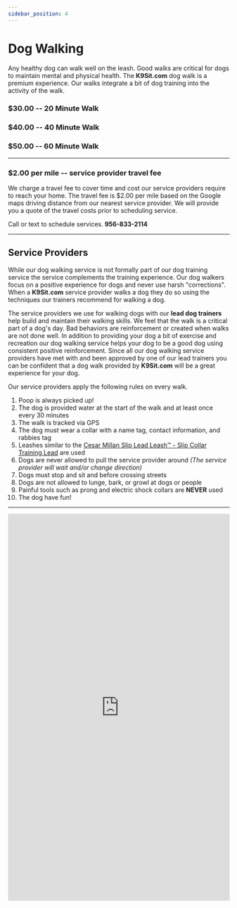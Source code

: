 ```yaml
---
sidebar_position: 4
---
```

# Dog Walking
Any healthy dog can walk well on the leash. Good walks are critical for dogs
to maintain mental and physical health. The **K9Sit.com** dog walk is a
premium experience. Our walks integrate a bit of dog training into the
activity of the walk.

### $30.00 -- 20 Minute Walk
### $40.00 -- 40 Minute Walk
### $50.00 -- 60 Minute Walk

<hr />

### $2.00 per mile -- service provider travel fee

We charge a travel fee to cover time and cost our service providers require to
reach your home. The travel fee is $2.00 per mile based on the Google maps
driving distance from our nearest service provider. We will provide you a quote
of the travel costs prior to scheduling service.

Call or text to schedule services.
**956-833-2114**

<hr />

## Service Providers
While our dog walking service is not formally part of our dog training service
the service complements the training experience. Our dog walkers focus on a
positive experience for dogs and never use harsh "corrections". When a
**K9Sit.com** service provider walks a dog they do so using the techniques our
trainers recommend for walking a dog.

The service providers we use for walking dogs with our **lead dog trainers**
help build and maintain their walking skills. We feel that the walk is a
critical part of a dog's day. Bad behaviors are reinforcement or created when
walks are not done well. In addition to providing your dog a bit of exercise
and recreation our dog walking service helps your dog to be a good dog using
consistent positive reinforcement. Since all our dog walking service providers
have met with and been approved by one of our lead trainers you can be
confident that a dog walk provided by **K9Sit.com** will be a great experience
for your dog.

Our service providers apply the following rules on every walk.

1. Poop is always picked up!
2. The dog is provided water at the start of the walk and at least once every 30 minutes
3. The walk is tracked via GPS
4. The dog must wear a collar with a name tag, contact information, and rabbies tag
5. Leashes similar to the [Cesar Millan Slip Lead Leash™ - Slip Collar Training Lead](https://www.amazon.com/Cesar-Millan-Leash-Training-Regular/dp/B071PDPZK6) are used
6. Dogs are never allowed to pull the service provider around _(The service provider will wait and/or change direction)_
7. Dogs must stop and sit and before crossing streets
8. Dogs are not allowed to lunge, bark, or growl at dogs or people
9. Painful tools such as prong and electric shock collars are **NEVER** used
10. The dog have fun!

<hr/>

<iframe
allowfullscreen
frameborder="0"
height="881"
src="https://www.youtube.com/embed/knmtMffM_ho?rel=0"
title="Walking well on the Leash"
width="100%"
/>
